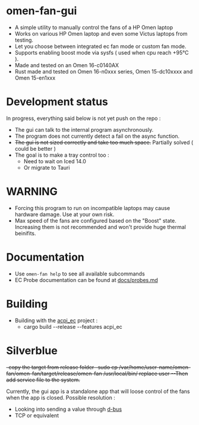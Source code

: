 # omen-fan-gui
- A simple utility to manually control the fans of a HP Omen laptop
- Works on various HP Omen laptop and even some Victus laptops from testing. 
- Let you choose between integrated ec fan mode or custom fan mode.
- Supports enabling boost mode via sysfs ( used when cpu reach +95°C ).
- Made and tested on an Omen 16-c0140AX
- Rust made and tested on Omen 16-n0xxx series, Omen 15-dc10xxxx and Omen 15-en1xxx

# Development status
In progress, everything said below is not yet push on the repo :
- The gui can talk to the internal program asynchronously.
- The program does not currently detect a fail on the async function.
- ~~The gui is not sized correctly and take too much space.~~ Partially solved ( could be better )
- The goal is to make a tray control too :
    - Need to wait on Iced 14.0
    - Or migrate to Tauri

# WARNING
- Forcing this program to run on incompatible laptops may cause hardware damage. Use at your own risk.
- Max speed of the fans are configured based on the "Boost" state. Increasing them is not recommended and won't provide huge thermal beinifits.

# Documentation
- Use `omen-fan help` to see all available subcommands
- EC Probe documentation can be found at [docs/probes.md](https://github.com/alou-S/omen-fan/blob/main/docs/probes.md)

# Building
- Building with the [acpi_ec](https://github.com/saidsay-so/acpi_ec) project :
    - cargo build --release --features acpi_ec

# Silverblue
~~-copy the target from release folder
-sudo cp /var/home/user-name/omen-fan/omen-fan/target/release/omen-fan /usr/local/bin/
replace user
--Then add service file to the system.~~

Currently, the gui app is a standalone app that will loose control of the fans when the app is closed.
Possible resolution : 
- Looking into sending a value through [d-bus](https://dbus.freedesktop.org/doc/dbus-send.1.html)
- TCP or equivalent
